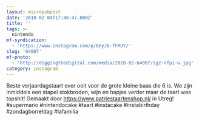 ```yaml
---
layout: micropubpost
date: '2018-02-04T17:46:47.000Z'
title: ''
tags: >-
  nintendo
mf-syndication:
  - 'https://www.instagram.com/p/BeyJ6-fFRUY/'
slug: '64007'
mf-photo:
  - 'http://diggingthedigital.com/media/2018-02-64007/igz-nfpi-w.jpg'
category: instagram
---
```

Beste verjaardagstaart ever ooit voor de grote kleine baas die 6 is. We zijn inmiddels een stapel stokbroden, wijn en hapjes verder maar de taart was topshit! Gemaakt door https://www.patriestaartenshop.nl/ in Utreg!
#supermario #nintendocake #taart #instacake #instabirthday #zondagborreldag #lafamilia
